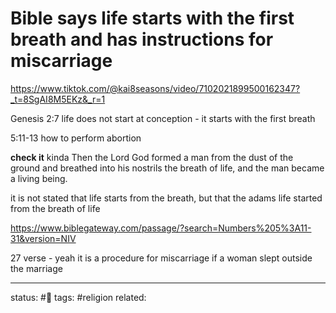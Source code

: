 # Bible says life starts with the first breath and has instructions for miscarriage
https://www.tiktok.com/@kai8seasons/video/7102021899500162347?_t=8SgAI8M5EKz&_r=1

Genesis 2:7 life does not start at conception - it starts with the first breath

5:11-13 how to perform abortion

**check it**
kinda 
Then the Lord God formed a man from the dust of the ground and breathed into his nostrils the breath of life, and the man became a living being.

it is not stated that life starts from the breath, but that the adams life started from the breath of life


https://www.biblegateway.com/passage/?search=Numbers%205%3A11-31&version=NIV

27 verse - yeah it is a procedure for miscarriage if a woman slept outside the marriage


---
status: #🌱
tags: #religion 
related: 